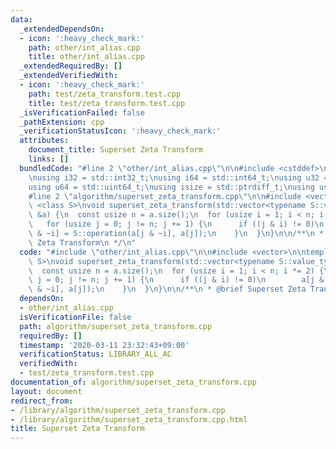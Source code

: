 ```yaml
---
data:
  _extendedDependsOn:
  - icon: ':heavy_check_mark:'
    path: other/int_alias.cpp
    title: other/int_alias.cpp
  _extendedRequiredBy: []
  _extendedVerifiedWith:
  - icon: ':heavy_check_mark:'
    path: test/zeta_transform.test.cpp
    title: test/zeta_transform.test.cpp
  _isVerificationFailed: false
  _pathExtension: cpp
  _verificationStatusIcon: ':heavy_check_mark:'
  attributes:
    document_title: Superset Zeta Transform
    links: []
  bundledCode: "#line 2 \"other/int_alias.cpp\"\n\n#include <cstddef>\n#include <cstdint>\n\
    \nusing i32 = std::int32_t;\nusing i64 = std::int64_t;\nusing u32 = std::uint32_t;\n\
    using u64 = std::uint64_t;\nusing isize = std::ptrdiff_t;\nusing usize = std::size_t;\n\
    #line 2 \"algorithm/superset_zeta_transform.cpp\"\n\n#include <vector>\n\ntemplate\
    \ <class S>\nvoid superset_zeta_transform(std::vector<typename S::value_type>\
    \ &a) {\n  const usize n = a.size();\n  for (usize i = 1; i < n; i *= 2) {\n \
    \   for (usize j = 0; j != n; j += 1) {\n      if ((j & i) != 0)\n        a[j\
    \ & ~i] = S::operation(a[j & ~i], a[j]);\n    }\n  }\n}\n\n/**\n * @brief Superset\
    \ Zeta Transform\n */\n"
  code: "#include \"other/int_alias.cpp\"\n\n#include <vector>\n\ntemplate <class\
    \ S>\nvoid superset_zeta_transform(std::vector<typename S::value_type> &a) {\n\
    \  const usize n = a.size();\n  for (usize i = 1; i < n; i *= 2) {\n    for (usize\
    \ j = 0; j != n; j += 1) {\n      if ((j & i) != 0)\n        a[j & ~i] = S::operation(a[j\
    \ & ~i], a[j]);\n    }\n  }\n}\n\n/**\n * @brief Superset Zeta Transform\n */\n"
  dependsOn:
  - other/int_alias.cpp
  isVerificationFile: false
  path: algorithm/superset_zeta_transform.cpp
  requiredBy: []
  timestamp: '2020-03-11 23:32:43+09:00'
  verificationStatus: LIBRARY_ALL_AC
  verifiedWith:
  - test/zeta_transform.test.cpp
documentation_of: algorithm/superset_zeta_transform.cpp
layout: document
redirect_from:
- /library/algorithm/superset_zeta_transform.cpp
- /library/algorithm/superset_zeta_transform.cpp.html
title: Superset Zeta Transform
---
```

